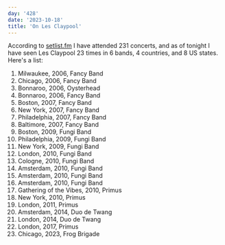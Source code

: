 ```yaml
---
day: '428'
date: '2023-10-18'
title: 'On Les Claypool'
---
```


According to [setlist.fm](https://www.setlist.fm/user/alanshortis) I have attended 231 concerts, and as of tonight I have seen Les Claypool 23 times in 6 bands, 4 countries, and 8 US states. Here's a list:

1. Milwaukee, 2006, Fancy Band
2. Chicago, 2006, Fancy Band
3. Bonnaroo, 2006, Oysterhead
4. Bonnaroo, 2006, Fancy Band
5. Boston, 2007, Fancy Band
6. New York, 2007, Fancy Band
7. Philadelphia, 2007, Fancy Band
8. Baltimore, 2007, Fancy Band
9. Boston, 2009, Fungi Band
10. Philadelphia, 2009, Fungi Band
11. New York, 2009, Fungi Band
12. London, 2010, Fungi Band
13. Cologne, 2010, Fungi Band
14. Amsterdam, 2010, Fungi Band
15. Amsterdam, 2010, Fungi Band
16. Amsterdam, 2010, Fungi Band
17. Gathering of the Vibes, 2010, Primus
18. New York, 2010, Primus
19. London, 2011, Primus
20. Amsterdam, 2014, Duo de Twang
21. London, 2014, Duo de Twang
22. London, 2017, Primus
23. Chicago, 2023, Frog Brigade
